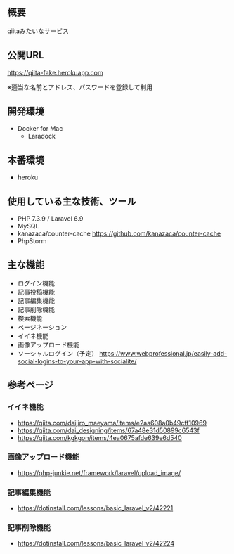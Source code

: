 ## 概要
qiitaみたいなサービス

## 公開URL
https://qiita-fake.herokuapp.com

※適当な名前とアドレス、パスワードを登録して利用

## 開発環境
- Docker for Mac
    - Laradock

## 本番環境
- heroku

## 使用している主な技術、ツール
- PHP 7.3.9 / Laravel 6.9
- MySQL
- kanazaca/counter-cache https://github.com/kanazaca/counter-cache
- PhpStorm

## 主な機能
- ログイン機能
- 記事投稿機能
- 記事編集機能
- 記事削除機能
- 検索機能
- ページネーション
- イイネ機能
- 画像アップロード機能
- ソーシャルログイン（予定）
https://www.webprofessional.jp/easily-add-social-logins-to-your-app-with-socialite/

## 参考ページ
### イイネ機能

- https://qiita.com/daijiro_maeyama/items/e2aa608a0b49cff10969
- https://qiita.com/dai_designing/items/67a48e31d50899c6543f
- https://qiita.com/kgkgon/items/4ea0675afde639e6d540

### 画像アップロード機能

- https://php-junkie.net/framework/laravel/upload_image/

### 記事編集機能

- https://dotinstall.com/lessons/basic_laravel_v2/42221

### 記事削除機能

- https://dotinstall.com/lessons/basic_laravel_v2/42224
